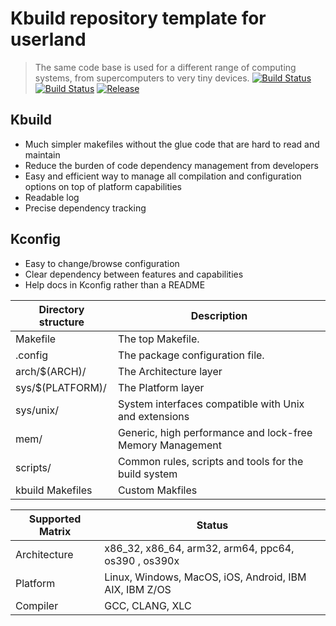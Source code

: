 
# Kbuild repository template for userland 
> The same code base is used for a different range of computing systems, from supercomputers to very tiny devices.
> [![Build Status](https://travis-ci.org/n13l/kbuild.png?branch=master)](https://travis-ci.org/n13l/kbuild) [![Build Status](https://snap-ci.com/n13l/kbuild/branch/master/build_image)](https://snap-ci.com/n13l/kbuild/branch/master) [![Release](https://img.shields.io/github/release/n13l/kbuild.svg)](https://packagecloud.io/n13l/openaaa) 

## Kbuild 
- Much simpler makefiles without the glue code that are hard to read and maintain
- Reduce the burden of code dependency management from developers
- Easy and efficient way to manage all compilation and configuration options on top of platform capabilities
- Readable log
- Precise dependency tracking

## Kconfig
- Easy to change/browse configuration
- Clear dependency between features and capabilities
- Help docs in Kconfig rather than a README


| Directory structure     | Description                                          |
|-------------------------|------------------------------------------------------|
| Makefile                | The top Makefile.                                    |
| .config                 | The package configuration file.                      |
| arch/$(ARCH)/           | The Architecture layer                               |
| sys/$(PLATFORM)/        | The Platform layer                                   |
| sys/unix/               | System interfaces compatible with Unix and extensions|
| mem/                    | Generic, high performance and lock-free Memory Management      |
| scripts/                | Common rules, scripts and tools for the build system |
| kbuild Makefiles        | Custom Makfiles                                      |

| Supported Matrix | Status                                                   |
|------------------|----------------------------------------------------------|
| Architecture     | x86_32, x86_64, arm32, arm64, ppc64, os390 , os390x      |
| Platform         | Linux, Windows, MacOS, iOS, Android, IBM AIX, IBM Z/OS   |
| Compiler         | GCC, CLANG, XLC                                          |

